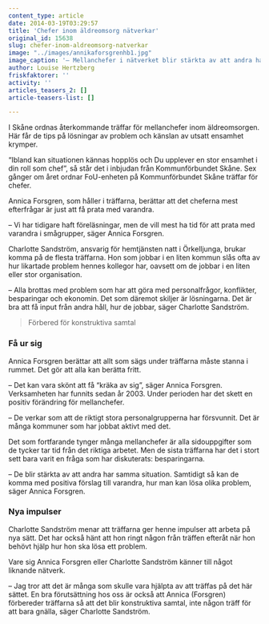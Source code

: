 ```yaml
---
content_type: article
date: 2014-03-19T03:29:57
title: 'Chefer inom äldreomsorg nätverkar'
original_id: 15638
slug: chefer-inom-aldreomsorg-natverkar
image: "../images/annikaforsgrenhb1.jpg"
image_caption: '– Mellanchefer i nätverket blir stärkta av att andra har samma situation. Samtidigt så kan de komma med positiva förslag till varandra, hur man kan lösa olika problem, säger Annica Forsgren, Kommunförbundet Skåne. '
author: Louise Hertzberg
friskfaktorer: ''
activity: ''
articles_teasers_2: []
article-teasers-list: []

---
```


I Skåne ordnas återkommande träffar för mellanchefer inom äldreomsorgen. Här får de tips på lösningar av problem och känslan av utsatt ensamhet krymper.

“Ibland kan situationen kännas hopplös och Du upplever en stor ensamhet i din roll som chef”, så står det i inbjudan från Kommunförbundet Skåne. Sex gånger om året ordnar FoU-enheten på Kommunförbundet Skåne träffar för chefer.

Annica Forsgren, som håller i träffarna, berättar att det cheferna mest efterfrågar är just att få prata med varandra.

– Vi har tidigare haft föreläsningar, men de vill mest ha tid för att prata med varandra i smågrupper, säger Annica Forsgren.

Charlotte Sandström, ansvarig för hemtjänsten natt i Örkelljunga, brukar komma på de flesta träffarna. Hon som jobbar i en liten kommun slås ofta av hur likartade problem hennes kollegor har, oavsett om de jobbar i en liten eller stor organisation.

– Alla brottas med problem som har att göra med personalfrågor, konflikter, besparingar och ekonomin. Det som däremot skiljer är lösningarna. Det är bra att få input från andra håll, hur de jobbar, säger Charlotte Sandström.

> Förbered för konstruktiva samtal

### Få ur sig

Annica Forsgren berättar att allt som sägs under träffarna måste stanna i rummet. Det gör att alla kan berätta fritt.

– Det kan vara skönt att få “kräka av sig”, säger Annica Forsgren.  
Verksamheten har funnits sedan år 2003. Under perioden har det skett en positiv förändring för mellanchefer.

– De verkar som att de riktigt stora personalgrupperna har försvunnit. Det är många kommuner som har jobbat aktivt med det.

Det som fortfarande tynger många mellanchefer är alla sidouppgifter som de tycker tar tid från det riktiga arbetet. Men de sista träffarna har det i stort sett bara varit en fråga som har diskuterats: besparingarna.

– De blir stärkta av att andra har samma situation. Samtidigt så kan de komma med positiva förslag till varandra, hur man kan lösa olika problem, säger Annica Forsgren.

### Nya impulser

Charlotte Sandström menar att träffarna ger henne impulser att arbeta på nya sätt. Det har också hänt att hon ringt någon från träffen efteråt när hon behövt hjälp hur hon ska lösa ett problem.

Vare sig Annica Forsgren eller Charlotte Sandström känner till något liknande nätverk.

– Jag tror att det är många som skulle vara hjälpta av att träffas på det här sättet. En bra förutsättning hos oss är också att Annica (Forsgren) förbereder träffarna så att det blir konstruktiva samtal, inte någon träff för att bara gnälla, säger Charlotte Sandström.

